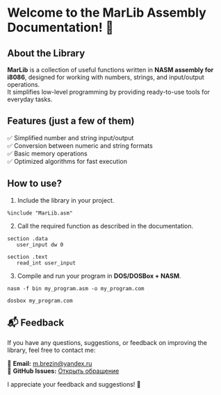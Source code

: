 # Welcome to the MarLib Assembly Documentation! 🚀

## About the Library  
**MarLib** is a collection of useful functions written in **NASM assembly for i8086**, designed for working with numbers, strings, and input/output operations.  
It simplifies low-level programming by providing ready-to-use tools for everyday tasks.

## Features (just a few of them)  
✅ Simplified number and string input/output  
✅ Conversion between numeric and string formats  
✅ Basic memory operations  
✅ Optimized algorithms for fast execution 
 
## How to use?  
1) Include the library in your project. 

```assembly
%include "MarLib.asm"
``` 

2) Call the required function as described in the documentation.  

```assembly
section .data
   user_input dw 0

section .text
   read_int user_input
```

3) Compile and run your program in **DOS/DOSBox + NASM**.  

```
nasm -f bin my_program.asm -o my_program.com

dosbox my_program.com
```


## 📬 Feedback 

If you have any questions, suggestions, or feedback on improving the library, feel free to contact me:

📧 **Email:** [m.brezin@yandex.ru](mailto:m.brezin@yandex.ru)  
🐙 **GitHub Issues:** [Открыть обращение](https://github.com/Rigbir/Assembly_Library/issues)  

I appreciate your feedback and suggestions! 🚀  
